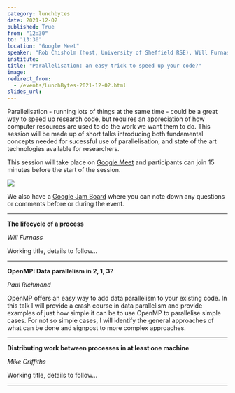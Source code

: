 ```yaml
---
category: lunchbytes
date: 2021-12-02
published: True
from: "12:30"
to: "13:30"
location: "Google Meet"
speaker: "Rob Chisholm (host, University of Sheffield RSE), Will Furnass (University of Sheffield IT Services), Paul Richmond (University of Sheffield RSE), Mike Griffiths (University of Sheffield IT Services)"
institute:
title: "Parallelisation: an easy trick to speed up your code?"
image:
redirect_from:
  - /events/LunchBytes-2021-12-02.html
slides_url:
---
```


Parallelisation - running lots of things at the same time - could be a great way to speed up research code, but requires an appreciation of how computer resources are used to do the work we want them to do. This session will be made up of short talks introducing both fundamental concepts needed for sucessful use of parallelisation, and state of the art technologies available for researchers.

This session will take place on [Google Meet](https://meet.google.com/ozm-cops-ktj) and participants can join 15 minutes before the start of the session. 

<a target="_blank" href="https://calendar.google.com/event?action=TEMPLATE&amp;tmeid=N2RxdnVlcDU2ZTAxbGx0bWg0amUxbzFnaXMgci5kLnR1cm5lckBzaGVmZmllbGQuYWMudWs&amp;tmsrc=r.d.turner%40sheffield.ac.uk"><img border="0" src="https://www.google.com/calendar/images/ext/gc_button1_en.gif"></a>

We also have a [Google Jam Board](https://jamboard.google.com/d/1gxOkpOmEE2xwK7DFo1Lbql8nJ4SvGvafmzl0qEBVfbs) where you can note down any questions or comments before or during the event.

---

**The lifecycle of a process**

*Will Furnass*

Working title, details to follow...

---

**OpenMP: Data parallelism in 2, 1, 3?**

*Paul Richmond*

OpenMP offers an easy way to add data parallelism to your existing code. In this talk I will provide a crash course in data parallelism and provide examples of just how simple it can be to use OpenMP to parallelise simple cases. For not so simple cases, I will identify the general approaches of what can be done and signpost to more complex approaches.

---

**Distributing work between processes in at least one machine**

*Mike Griffiths*

Working title, details to follow...

---